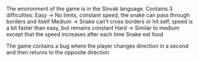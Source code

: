 The environment of the game is in the Slovak language.
Contains 3 difficulties:
Easy   -> No limits, constant speed, the snake can pass through borders and itself
Medium -> Snake can't cross borders or hit self, speed is a bit faster than easy, but remains constant
Hard   -> Similar to medium except that the speed increases after each time Snake eat food

The game contains a bug where the player changes direction in a second and then returns to the opposite direction
